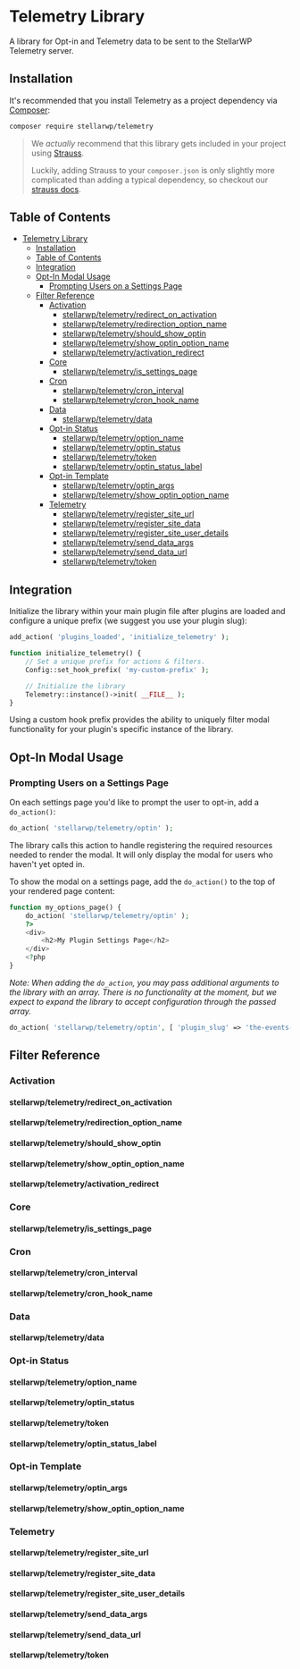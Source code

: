 # Telemetry Library

A library for Opt-in and Telemetry data to be sent to the StellarWP Telemetry server.

## Installation

It's recommended that you install Telemetry as a project dependency via [Composer](https://getcomposer.org/):

```bash
composer require stellarwp/telemetry
```


> We _actually_ recommend that this library gets included in your project using [Strauss](https://github.com/BrianHenryIE/strauss).
>
> Luckily, adding Strauss to your `composer.json` is only slightly more complicated than adding a typical dependency, so checkout our [strauss docs](https://github.com/stellarwp/global-docs/blob/main/docs/strauss-setup.md).

## Table of Contents
- [Telemetry Library](#telemetry-library)
	- [Installation](#installation)
	- [Table of Contents](#table-of-contents)
	- [Integration](#integration)
	- [Opt-In Modal Usage](#opt-in-modal-usage)
		- [Prompting Users on a Settings Page](#prompting-users-on-a-settings-page)
	- [Filter Reference](#filter-reference)
		- [Activation](#activation)
			- [stellarwp/telemetry/redirect_on_activation](#stellarwptelemetryredirect_on_activation)
			- [stellarwp/telemetry/redirection_option_name](#stellarwptelemetryredirection_option_name)
			- [stellarwp/telemetry/should_show_optin](#stellarwptelemetryshould_show_optin)
			- [stellarwp/telemetry/show_optin_option_name](#stellarwptelemetryshow_optin_option_name)
			- [stellarwp/telemetry/activation_redirect](#stellarwptelemetryactivation_redirect)
		- [Core](#core)
			- [stellarwp/telemetry/is_settings_page](#stellarwptelemetryis_settings_page)
		- [Cron](#cron)
			- [stellarwp/telemetry/cron_interval](#stellarwptelemetrycron_interval)
			- [stellarwp/telemetry/cron_hook_name](#stellarwptelemetrycron_hook_name)
		- [Data](#data)
			- [stellarwp/telemetry/data](#stellarwptelemetrydata)
		- [Opt-in Status](#opt-in-status)
			- [stellarwp/telemetry/option_name](#stellarwptelemetryoption_name)
			- [stellarwp/telemetry/optin_status](#stellarwptelemetryoptin_status)
			- [stellarwp/telemetry/token](#stellarwptelemetrytoken)
			- [stellarwp/telemetry/optin_status_label](#stellarwptelemetryoptin_status_label)
		- [Opt-in Template](#opt-in-template)
			- [stellarwp/telemetry/optin_args](#stellarwptelemetryoptin_args)
			- [stellarwp/telemetry/show_optin_option_name](#stellarwptelemetryshow_optin_option_name-1)
		- [Telemetry](#telemetry)
			- [stellarwp/telemetry/register_site_url](#stellarwptelemetryregister_site_url)
			- [stellarwp/telemetry/register_site_data](#stellarwptelemetryregister_site_data)
			- [stellarwp/telemetry/register_site_user_details](#stellarwptelemetryregister_site_user_details)
			- [stellarwp/telemetry/send_data_args](#stellarwptelemetrysend_data_args)
			- [stellarwp/telemetry/send_data_url](#stellarwptelemetrysend_data_url)
			- [stellarwp/telemetry/token](#stellarwptelemetrytoken-1)

## Integration
Initialize the library within your main plugin file after plugins are loaded and configure a unique prefix (we suggest you use your plugin slug):
```php
add_action( 'plugins_loaded', 'initialize_telemetry' );

function initialize_telemetry() {
    // Set a unique prefix for actions & filters.
    Config::set_hook_prefix( 'my-custom-prefix' );

    // Initialize the library
    Telemetry::instance()->init( __FILE__ );
}
```

Using a custom hook prefix provides the ability to uniquely filter modal functionality for your plugin's specific instance of the library.

## Opt-In Modal Usage

### Prompting Users on a Settings Page
On each settings page you'd like to prompt the user to opt-in, add a `do_action()`:
```php
do_action( 'stellarwp/telemetry/optin' );
```
The library calls this action to handle registering the required resources needed to render the modal. It will only display the modal for users who haven't yet opted in.

To show the modal on a settings page, add the `do_action()` to the top of your rendered page content:
```php
function my_options_page() {
    do_action( 'stellarwp/telemetry/optin' );
    ?>
    <div>
        <h2>My Plugin Settings Page</h2>
    </div>
    <?php
}
```
_Note: When adding the `do_action`, you may pass additional arguments to the library with an array. There is no functionality at the moment, but we expect to expand the library to accept configuration through the passed array._
```php
do_action( 'stellarwp/telemetry/optin', [ 'plugin_slug' => 'the-events-calendar' ] );
```

## Filter Reference
### Activation
#### stellarwp/telemetry/redirect_on_activation
#### stellarwp/telemetry/redirection_option_name
#### stellarwp/telemetry/should_show_optin
#### stellarwp/telemetry/show_optin_option_name
#### stellarwp/telemetry/activation_redirect
### Core
#### stellarwp/telemetry/is_settings_page
### Cron
#### stellarwp/telemetry/cron_interval
#### stellarwp/telemetry/cron_hook_name
### Data
#### stellarwp/telemetry/data
### Opt-in Status
#### stellarwp/telemetry/option_name
#### stellarwp/telemetry/optin_status
#### stellarwp/telemetry/token
#### stellarwp/telemetry/optin_status_label
### Opt-in Template
#### stellarwp/telemetry/optin_args
#### stellarwp/telemetry/show_optin_option_name
### Telemetry
#### stellarwp/telemetry/register_site_url
#### stellarwp/telemetry/register_site_data
#### stellarwp/telemetry/register_site_user_details
#### stellarwp/telemetry/send_data_args
#### stellarwp/telemetry/send_data_url
#### stellarwp/telemetry/token
